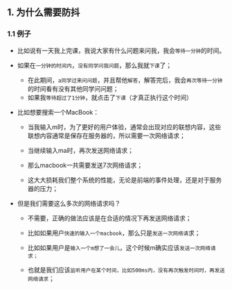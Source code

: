 ## 1. 为什么需要防抖

### 1.1 例子

- 比如说有一天我上完课，我说大家有什么问题来问我，我会`等待一分钟`的时间。
- 如果在`一分钟的时间内`，`没有同学问我问题`，那么我就`下课`了；
  - 在此期间，`a同学过来问问题`，并且帮他`解答`，解答完后，我会`再次等待一分钟`的时间看有没有其他同学问问题；
  - 如果我`等待超过了1分钟`，就点击了`下课`（才真正执行这个时间）



- 比如想要搜索一个MacBook：

  - 当我输入m时，为了更好的用户体验，通常会出现对应的联想内容，这些联想内容通常是保存在服务器的，所以需要一次网络请求；

  - 当继续输入ma时，再次发送网络请求；

  - 那么macbook一共需要发送7次网络请求；

  - 这大大损耗我们整个系统的性能，无论是前端的事件处理，还是对于服务器的压力；

- 但是我们需要这么多次的网络请求吗？

  - 不需要，正确的做法应该是在合适的情况下再发送网络请求；

  - 比如如果用户`快速的输入一个macbook`，那么只是`发送一次网络请`求；

  - 比如如果用户是`输入一个m想了一会儿`，这个时候m确实应该`发送一次网络请求；`

  - 也就是我们应该`监听用户在某个时间，比如500ms内，没有再次触发时间时，再发送网络请求`；